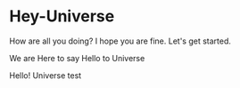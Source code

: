 # Hey-Universe
How are all you doing?
I hope you are fine.
Let's get started.

We are Here to say Hello to Universe

Hello! Universe
test
